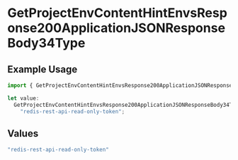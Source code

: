 # GetProjectEnvContentHintEnvsResponse200ApplicationJSONResponseBody34Type

## Example Usage

```typescript
import { GetProjectEnvContentHintEnvsResponse200ApplicationJSONResponseBody34Type } from "@simplesagar/vercel/models/getprojectenvop.js";

let value:
  GetProjectEnvContentHintEnvsResponse200ApplicationJSONResponseBody34Type =
    "redis-rest-api-read-only-token";
```

## Values

```typescript
"redis-rest-api-read-only-token"
```